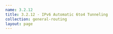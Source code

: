 ```yaml
---
name: 3.2.12
title: 3.2.12 - IPv6 Automatic 6to4 Tunneling
collection: general-routing
layout: page
---
```

